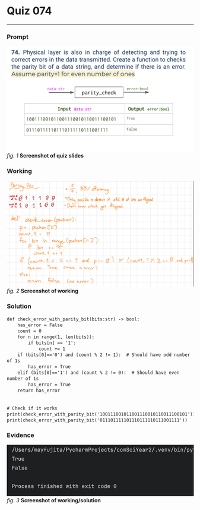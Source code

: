 # Quiz 074
<hr>

### Prompt
![](images/quiz_074_slide.png)
*fig. 1* **Screenshot of quiz slides**

### Working
![](images/quiz_074_working.jpeg)
*fig. 2* **Screenshot of working**

### Solution
```.python
def check_error_with_parity_bit(bits:str) -> bool:
    has_error = False
    count = 0
    for n in range(1, len(bits)):
        if bits[n] == '1':
            count += 1
    if (bits[0]=='0') and (count % 2 != 1):  # Should have odd number of 1s
        has_error = True
    elif (bits[0]=='1') and (count % 2 != 0):  # Should have even number of 1s
        has_error = True
    return has_error


# Check if it works
print(check_error_with_parity_bit('100111001011001110010110011100101'))
print(check_error_with_parity_bit('011101111101110111110111001111'))
```
### Evidence
![](images/quiz_074_evidence.png)
*fig. 3* **Screenshot of working/solution**